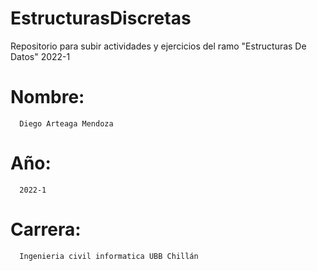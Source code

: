 # EstructurasDiscretas
Repositorio para subir actividades y ejercicios del ramo "Estructuras De Datos" 2022-1

  # Nombre: 
      Diego Arteaga Mendoza
  # Año:
      2022-1
  # Carrera:
      Ingenieria civil informatica UBB Chillán 
